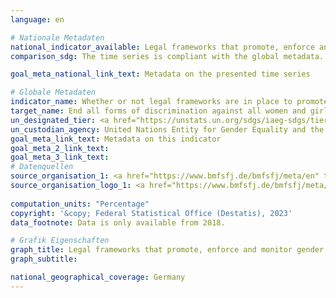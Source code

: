 ```yaml
---
language: en    

# Nationale Metadaten    
national_indicator_available: Legal frameworks that promote, enforce and monitor gender equality    
comparison_sdg: The time series is compliant with the global metadata.    

goal_meta_national_link_text: Metadata on the presented time series    

# Globale Metadaten    
indicator_name: Whether or not legal frameworks are in place to promote, enforce and monitor equality and non‑discrimination on the basis of sex    
target_name: End all forms of discrimination against all women and girls everywhere    
un_designated_tier: <a href="https://unstats.un.org/sdgs/iaeg-sdgs/tier-classification/" title="Click here for more information on the UN tier classification."  target="_blank">Tier II</a>    
un_custodian_agency: United Nations Entity for Gender Equality and the Empowerment of Women (UN Women)<br>World Bank (WB)<br>Organisation for Economic Co-operation and Development (OECD) Development Centre    
goal_meta_link_text: Metadata on this indicator    
goal_meta_2_link_text:     
goal_meta_3_link_text:         
# Datenquellen
source_organisation_1: <a href="https://www.bmfsfj.de/bmfsfj/meta/en" target="_blank"> Federal Ministry for Family Affairs, Senior Citizens, Women and Youth </a>
source_organisation_logo_1: <a href="https://www.bmfsfj.de/bmfsfj/meta/en" target="_blank"><img src="https://g205sdgs.github.io/sdg-indicators/public/OrgImgEn/bmfsfj.png" alt="Logo bmfsfj" style="height:60px; width:148px"/></a>
    
computation_units: "Percentage"    
copyright: '&copy; Federal Statistical Office (Destatis), 2023'    
data_footnote: Data is only available from 2018.    

# Grafik Eigenschaften    
graph_title: Legal frameworks that promote, enforce and monitor gender equality
graph_subtitle:     

national_geographical_coverage: Germany    
---
```


<span></span>
